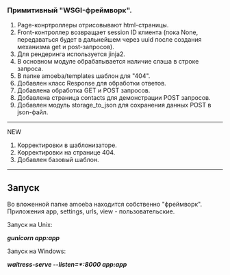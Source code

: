 ### Примитивный "WSGI-фреймворк".

1) Page-конртроллеры отрисовывают html-страницы.
2) Front-контроллер возвращает session ID клиента (пока None, 
передаваться будет в дальнейшем через uuid после создания механизма
get и post-запросов).
3) Для рендеринга используется jinja2.
4) В основном модуле обрабатывается наличие слэша в строке запроса.
5) В папке amoeba/templates шаблон для "404".
6) Добавлен класс Response для обработки ответов.
7) Добавлена обработка GET и POST запросов.
8) Добавлена страница contacts для демонстрации POST запросов.
9) Добавлен модуль storage_to_json для сохранения данных POST в json-файл.
***
NEW
1) Корректировки в шаблонизаторе.
2) Корректировки на странице 404.
3) Добавлен базовый шаблон.
***
## Запуск

Во вложенной папке amoeba находится собственно "фреймворк".
Приложения app, settings, urls, view - пользовательские.

Запуск на Unix:

***gunicorn app:app***

Запуск на Windows:

***waitress-serve --listen=\*:8000 app:app***
